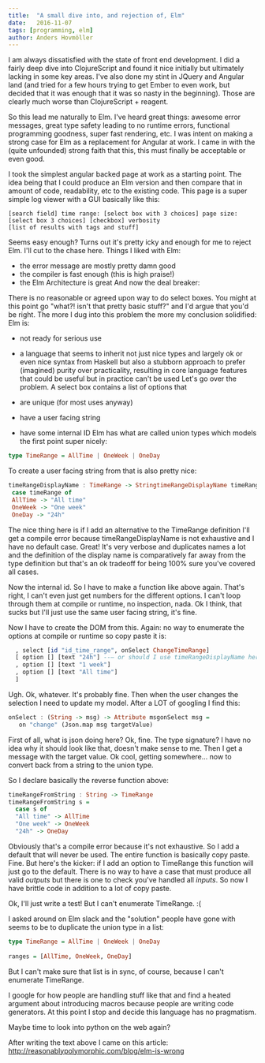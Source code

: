 ```yaml
---
title:	"A small dive into, and rejection of, Elm"
date:	2016-11-07
tags: [programming, elm]
author: Anders Hovmöller
---
```


I am always dissatisfied with the state of front end development. I did a fairly deep dive into ClojureScript and found it nice initially but ultimately lacking in some key areas. I've also done my stint in JQuery and Angular land (and tried for a few hours trying to get Ember to even work, but decided that it was enough that it was so nasty in the beginning). Those are clearly much worse than ClojureScript + reagent.

So this lead me naturally to Elm. I've heard great things: awesome error messages, great type safety leading to no runtime errors, functional programming goodness, super fast rendering, etc. I was intent on making a strong case for Elm as a replacement for Angular at work. I came in with the (quite unfounded) strong faith that this, this must finally be acceptable or even good.

I took the simplest angular backed page at work as a starting point. The idea being that I could produce an Elm version and then compare that in amount of code, readability, etc to the existing code. This page is a super simple log viewer with a GUI basically like this:


```
[search field] time range: [select box with 3 choices] page size: [select box 3 choices] [checkbox] verbosity
[list of results with tags and stuff]
```

Seems easy enough? Turns out it's pretty icky and enough for me to reject Elm. I'll cut to the chase here. Things I liked with Elm:

* the error message are mostly pretty damn good
* the compiler is fast enough (this is high praise!)
* the Elm Architecture is great
And now the deal breaker:

There is no reasonable or agreed upon way to do select boxes. You might at this point go "what?! isn't that pretty basic stuff?" and I'd argue that you'd be right. The more I dug into this problem the more my conclusion solidified: Elm is:

* not ready for serious use
* a language that seems to inherit not just nice types and largely ok or even nice syntax from Haskell but also a stubborn approach to prefer (imagined) purity over practicality, resulting in core language features that could be useful but in practice can't be used
Let's go over the problem. A select box contains a list of options that

* are unique (for most uses anyway)
* have a user facing string
* have some internal ID
Elm has what are called union types which models the first point super nicely:

```haskell
type TimeRange = AllTime | OneWeek | OneDay
```

To create a user facing string from that is also pretty nice:

```haskell
timeRangeDisplayName : TimeRange -> StringtimeRangeDisplayName timeRange =  
 case timeRange of  
 AllTime -> "All time"  
 OneWeek -> "One week"  
 OneDay -> "24h"
```

The nice thing here is if I add an alternative to the TimeRange definition I'll get a compile error because timeRangeDisplayName is not exhaustive and I have no default case. Great! It's very verbose and duplicates names a lot and the definition of the display name is comparatively far away from the type definition but that's an ok tradeoff for being 100% sure you've covered all cases.

Now the internal id. So I have to make a function like above again. That's right, I can't even just get numbers for the different options. I can't loop through them at compile or runtime, no inspection, nada. Ok I think, that sucks but I'll just use the same user facing string, it's fine.

Now I have to create the DOM from this. Again: no way to enumerate the options at compile or runtime so copy paste it is:

```haskell
  , select [id "id_time_range", onSelect ChangeTimeRange]  
  [ option [] [text "24h"] --— or should I use timeRangeDisplayName here? It's even worse!  
  , option [] [text "1 week"]  
  , option [] [text "All time"]  
  ]
```

Ugh. Ok, whatever. It's probably fine. Then when the user changes the selection I need to update my model. After a LOT of googling I find this:

```haskell
onSelect : (String -> msg) -> Attribute msgonSelect msg =  
   on "change" (Json.map msg targetValue)
```

First of all, what is json doing here? Ok, fine. The type signature? I have no idea why it should look like that, doesn't make sense to me. Then I get a message with the target value. Ok cool, getting somewhere… now to convert back from a string to the union type.

So I declare basically the reverse function above:

```haskell
timeRangeFromString : String -> TimeRange  
timeRangeFromString s =  
  case s of  
  "All time" -> AllTime  
  "One week" -> OneWeek  
  "24h" -> OneDay
```

Obviously that's a compile error because it's not exhaustive. So I add a default that will never be used. The entire function is basically copy paste. Fine. But here's the kicker: if I add an option to TimeRange this function will just go to the default. There is no way to have a case that must produce all valid _outputs_ but there is one to check you've handled all _inputs_. So now I have brittle code in addition to a lot of copy paste.

Ok, I'll just write a test! But I can't enumerate TimeRange. :(

I asked around on Elm slack and the "solution" people have gone with seems to be to duplicate the union type in a list:

```haskell
type TimeRange = AllTime | OneWeek | OneDay
  
ranges = [AllTime, OneWeek, OneDay]
```

But I can't make sure that list is in sync, of course, because I can't enumerate TimeRange.

I google for how people are handling stuff like that and find a heated argument about introducing macros because people are writing code generators. At this point I stop and decide this language has no pragmatism.

Maybe time to look into python on the web again?

After writing the text above I came on this article: <http://reasonablypolymorphic.com/blog/elm-is-wrong>
